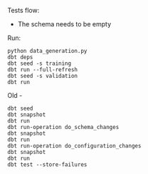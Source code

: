 Tests flow:

- The schema needs to be empty


Run:
```
python data_generation.py
dbt deps
dbt seed -s training 
dbt run --full-refresh
dbt seed -s validation
dbt run
```

Old - 
```
dbt seed
dbt snapshot
dbt run
dbt run-operation do_schema_changes
dbt snapshot
dbt run
dbt run-operation do_configuration_changes
dbt snapshot
dbt run
dbt test --store-failures
```